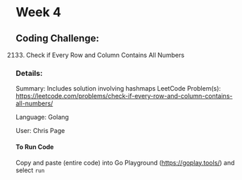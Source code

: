 # Week 4

## Coding Challenge: 
2133. Check if Every Row and Column Contains All Numbers
### Details:
Summary: Includes solution involving hashmaps
LeetCode Problem(s): https://leetcode.com/problems/check-if-every-row-and-column-contains-all-numbers/

Language: Golang

User: Chris Page

#### To Run Code
Copy and paste (entire code) into Go Playground (https://goplay.tools/) and select `run`

